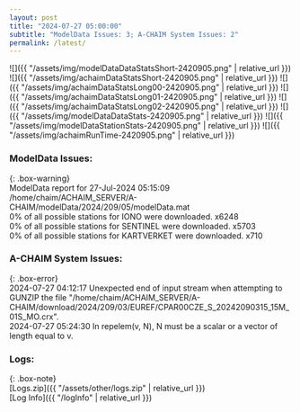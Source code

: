 ```yaml
---
layout: post
title: "2024-07-27 05:00:00"
subtitle: "ModelData Issues: 3; A-CHAIM System Issues: 2"
permalink: /latest/
---
```


![]({{ "/assets/img/modelDataDataStatsShort-2420905.png" | relative_url }})
![]({{ "/assets/img/achaimDataStatsShort-2420905.png" | relative_url }})
![]({{ "/assets/img/achaimDataStatsLong00-2420905.png" | relative_url }})
![]({{ "/assets/img/achaimDataStatsLong01-2420905.png" | relative_url }})
![]({{ "/assets/img/achaimDataStatsLong02-2420905.png" | relative_url }})
![]({{ "/assets/img/modelDataDataStats-2420905.png" | relative_url }})
![]({{ "/assets/img/modelDataStationStats-2420905.png" | relative_url }})
![]({{ "/assets/img/achaimRunTime-2420905.png" | relative_url }})


### ModelData Issues:  
  
{: .box-warning}  
 ModelData report for 27-Jul-2024 05:15:09   
 /home/chaim/ACHAIM_SERVER/A-CHAIM/modelData/2024/209/05/modelData.mat   
 0% of all possible stations for IONO were downloaded. x6248   
 0% of all possible stations for SENTINEL were downloaded. x5703   
 0% of all possible stations for KARTVERKET were downloaded. x710   
  
### A-CHAIM System Issues:  
  
{: .box-error}  
2024-07-27 04:12:17 Unexpected end of input stream when attempting to GUNZIP the file "/home/chaim/ACHAIM_SERVER/A-CHAIM/download/2024/209/03/EUREF/CPAR00CZE_S_20242090315_15M_01S_MO.crx".  
2024-07-27 05:24:30 In repelem(v, N), N must be a scalar or a vector of length equal to v.  

### Logs:  
  
{: .box-note}  
[Logs.zip]({{ "/assets/other/logs.zip" | relative_url }})  
[Log Info]({{ "/logInfo" | relative_url }})  
